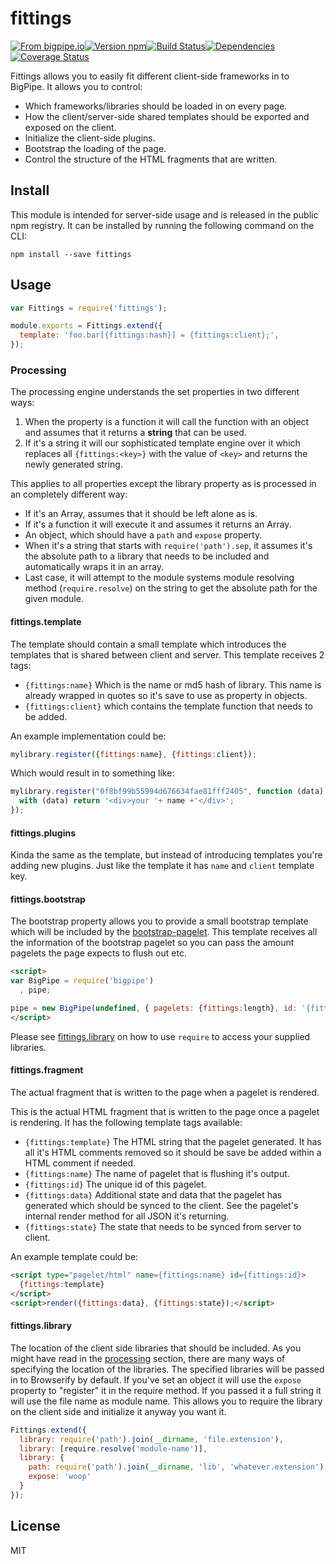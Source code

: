 # fittings

[![From bigpipe.io][from]](http://bigpipe.io)[![Version npm][version]](http://browsenpm.org/package/fittings)[![Build Status][build]](https://travis-ci.org/bigpipe/fittings)[![Dependencies][david]](https://david-dm.org/bigpipe/fittings)[![Coverage Status][cover]](https://coveralls.io/r/bigpipe/fittings?branch=master)

[from]: https://img.shields.io/badge/from-bigpipe.io-9d8dff.svg?style=flat-square
[version]: http://img.shields.io/npm/v/fittings.svg?style=flat-square
[build]: http://img.shields.io/travis/bigpipe/fittings/master.svg?style=flat-square
[david]: https://img.shields.io/david/bigpipe/fittings.svg?style=flat-square
[cover]: http://img.shields.io/coveralls/bigpipe/fittings/master.svg?style=flat-square

Fittings allows you to easily fit different client-side frameworks in to
BigPipe. It allows you to control:

- Which frameworks/libraries should be loaded in on every page.
- How the client/server-side shared templates should be exported and exposed on
  the client.
- Initialize the client-side plugins.
- Bootstrap the loading of the page.
- Control the structure of the HTML fragments that are written.

## Install

This module is intended for server-side usage and is released in the public npm
registry. It can be installed by running the following command on the CLI:

```
npm install --save fittings
```

## Usage

```js
var Fittings = require('fittings');

module.exports = Fittings.extend({
  template: 'foo.bar[{fittings:hash}] = {fittings:client};',
});
```

### Processing

The processing engine understands the set properties in two different ways: 

1. When the property is a function it will call the function with an object and
   assumes that it returns a **string** that can be used.
2. If it's a string it will our sophisticated template engine over it which
   replaces all `{fittings:<key>}` with the value of `<key>` and returns the
   newly generated string.

This applies to all properties except the library property as is processed in an
completely different way:

- If it's an Array, assumes that it should be left alone as is.
- If it's a function it will execute it and assumes it returns an Array.
- An object, which should have a `path` and `expose` property.
- When it's a string that starts with `require('path').sep`, it assumes it's the
  absolute path to a library that needs to be included and automatically wraps
  it in an array.
- Last case, it will attempt to the module systems module resolving method
  (`require.resolve`) on the string to get the absolute path for the given
  module.

#### fittings.template

The template should contain a small template which introduces the templates that
is shared between client and server. This template receives 2 tags:

- `{fittings:name}` Which is the name or md5 hash of library. This name is
  already wrapped in quotes so it's save to use as property in objects.
- `{fittings:client}` which contains the template function that needs to be
  added.

An example implementation could be:

```js
mylibrary.register({fittings:name}, {fittings:client});
```

Which would result in to something like:

```js
mylibrary.register("0f8bf99b55994d676634fae81fff2405", function (data) {
  with (data) return '<div>your '+ name +'</div>';
});
```

#### fittings.plugins

Kinda the same as the template, but instead of introducing templates you're
adding new plugins. Just like the template it has `name` and `client` template
key.

#### fittings.bootstrap

The bootstrap property allows you to provide a small bootstrap template which
will be included by the [bootstrap-pagelet][bootstrap]. This template receives
all the information of the bootstrap pagelet so you can pass the amount pagelets
the page expects to flush out etc.

```html
<script>
var BigPipe = require('bigpipe')
  , pipe;

pipe = new BigPipe(undefined, { pagelets: {fittings:length}, id: '{fittings:id}' });
</script>
```

Please see [fittings.library](#fittingslibrary) on how to use `require` to
access your supplied libraries.

#### fittings.fragment

The actual fragment that is written to the page when a pagelet is rendered.

This is the actual HTML fragment that is written to the page once a pagelet is
rendering. It has the following template tags available:

- `{fittings:template}` The HTML string that the pagelet generated. It has all
  it's HTML comments removed so it should be save be added within a HTML comment
  if needed.
- `{fittings:name}` The name of pagelet that is flushing it's output.
- `{fittings:id}` The unique id of this pagelet.
- `{fittings:data}` Additional state and data that the pagelet has generated
  which should be synced to the client. See the pagelet's internal render method
  for all JSON it's returning.
- `{fittings:state}` The state that needs to be synced from server to client.

An example template could be:

```html
<script type="pagelet/html" name={fittings:name} id={fittings:id}>
  {fittings:template}
</script>
<script>render({fittings:data}, {fittings:state});</script>
```

#### fittings.library

The location of the client side libraries that should be included. As you might
have read in the [processing](#processing) section, there are many ways of
specifying the location of the libraries. The specified libraries will be passed
in to Browserify by default. If you've set an object it will use the `expose`
property to "register" it in the require method. If you passed it a full string
it will use the file name as module name. This allows you to require the library
on the client side and initialize it anyway you want it.

```js
Fittings.extend({
  library: require('path').join(__dirname, 'file.extension'),
  library: [require.resolve('module-name')],
  library: {
    path: require('path').join(__dirname, 'lib', 'whatever.extension'),
    expose: 'woop'
  }
});
```

## License

MIT

[bigpipe.js]: https://github.com/bigpipe/bigpipe.js
[bootstrap]: https://github.com/bigpipe/bootstrap-pagelet
